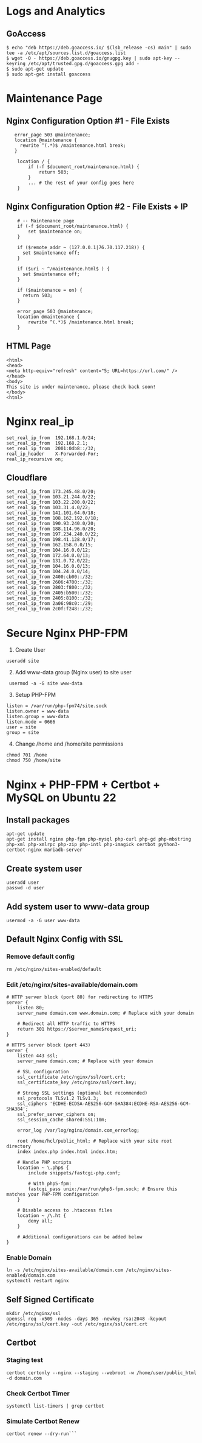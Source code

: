 # Logs and Analytics
## GoAccess
```
$ echo "deb https://deb.goaccess.io/ $(lsb_release -cs) main" | sudo tee -a /etc/apt/sources.list.d/goaccess.list
$ wget -O - https://deb.goaccess.io/gnugpg.key | sudo apt-key --keyring /etc/apt/trusted.gpg.d/goaccess.gpg add -
$ sudo apt-get update
$ sudo apt-get install goaccess
```

# Maintenance Page
## Nginx Configuration Option #1 - File Exists
```
   error_page 503 @maintenance;
   location @maintenance {
  	 rewrite ^(.*)$ /maintenance.html break;
   }

    location / {
    	if (-f $document_root/maintenance.html) {
    	    return 503;
	    }
    	... # the rest of your config goes here
    }
```
## Nginx Configuration Option #2 - File Exists + IP
```
    # -- Maintenance page
    if (-f $document_root/maintenance.html) {
        set $maintenance on;
    }

    if ($remote_addr ~ (127.0.0.1|76.70.117.218)) {
      set $maintenance off;
    }

    if ($uri ~ ^/maintenance.html$ ) {
      set $maintenance off;
    }

    if ($maintenance = on) {
      return 503;
    }

    error_page 503 @maintenance;
    location @maintenance {
        rewrite ^(.*)$ /maintenance.html break;
    }
```
## HTML Page
```
<html>
<head>
<meta http-equiv="refresh" content="5; URL=https://url.com/" />
</head>
<body>
This site is under maintenance, please check back soon!
</body>
<html>
```

# Nginx real_ip
```
set_real_ip_from  192.168.1.0/24;
set_real_ip_from  192.168.2.1;
set_real_ip_from  2001:0db8::/32;
real_ip_header    X-Forwarded-For;
real_ip_recursive on;
```
## Cloudflare
```
set_real_ip_from 173.245.48.0/20;
set_real_ip_from 103.21.244.0/22;
set_real_ip_from 103.22.200.0/22;
set_real_ip_from 103.31.4.0/22;
set_real_ip_from 141.101.64.0/18;
set_real_ip_from 108.162.192.0/18;
set_real_ip_from 190.93.240.0/20;
set_real_ip_from 188.114.96.0/20;
set_real_ip_from 197.234.240.0/22;
set_real_ip_from 198.41.128.0/17;
set_real_ip_from 162.158.0.0/15;
set_real_ip_from 104.16.0.0/12;
set_real_ip_from 172.64.0.0/13;
set_real_ip_from 131.0.72.0/22;
set_real_ip_from 104.16.0.0/13;
set_real_ip_from 104.24.0.0/14;
set_real_ip_from 2400:cb00::/32;
set_real_ip_from 2606:4700::/32;
set_real_ip_from 2803:f800::/32;
set_real_ip_from 2405:b500::/32;
set_real_ip_from 2405:8100::/32;
set_real_ip_from 2a06:98c0::/29;
set_real_ip_from 2c0f:f248::/32;
```

# Secure Nginx PHP-FPM
1. Create User
```
useradd site
```
2. Add www-data group (Nginx user) to site user
```
 usermod -a -G site www-data
```
3. Setup PHP-FPM
```
listen = /var/run/php-fpm74/site.sock
listen.owner = www-data
listen.group = www-data
listen.mode = 0666
user = site
group = site
```
4. Change /home and /home/site permissions
```
chmod 701 /home
chmod 750 /home/site
```

# Nginx + PHP-FPM + Certbot + MySQL on Ubuntu 22
## Install packages
```
apt-get update
apt-get install nginx php-fpm php-mysql php-curl php-gd php-mbstring php-xml php-xmlrpc php-zip php-intl php-imagick certbot python3-certbot-nginx mariadb-server
```

## Create system user
```
useradd user
passwd -d user
```

## Add system user to www-data group
```
usermod -a -G user www-data
```

## Default Nginx Config with SSL
### Remove default config
```
rm /etc/nginx/sites-enabled/default
```

### Edit /etc/nginx/sites-available/domain.com

```
# HTTP server block (port 80) for redirecting to HTTPS
server {
    listen 80;
    server_name domain.com www.domain.com; # Replace with your domain

    # Redirect all HTTP traffic to HTTPS
    return 301 https://$server_name$request_uri;
}

# HTTPS server block (port 443)
server {
    listen 443 ssl;
    server_name domain.com; # Replace with your domain

    # SSL configuration
    ssl_certificate /etc/nginx/ssl/cert.crt;
    ssl_certificate_key /etc/nginx/ssl/cert.key;

    # Strong SSL settings (optional but recommended)
    ssl_protocols TLSv1.2 TLSv1.3;
    ssl_ciphers 'ECDHE-ECDSA-AES256-GCM-SHA384:ECDHE-RSA-AES256-GCM-SHA384';
    ssl_prefer_server_ciphers on;
    ssl_session_cache shared:SSL:10m;

    error_log /var/log/nginx/domain.com_errorlog;

    root /home/hcl/public_html; # Replace with your site root directory
    index index.php index.html index.htm;

    # Handle PHP scripts
    location ~ \.php$ {
        include snippets/fastcgi-php.conf;

        # With php5-fpm:
        fastcgi_pass unix:/var/run/php5-fpm.sock; # Ensure this matches your PHP-FPM configuration
    }

    # Disable access to .htaccess files
    location ~ /\.ht {
        deny all;
    }

    # Additional configurations can be added below
}
```
### Enable Domain
```
ln -s /etc/nginx/sites-available/domain.com /etc/nginx/sites-enabled/domain.com
systemctl restart nginx
```

## Self Signed Certificate
``` 
mkdir /etc/nginx/ssl
openssl req -x509 -nodes -days 365 -newkey rsa:2048 -keyout /etc/nginx/ssl/cert.key -out /etc/nginx/ssl/cert.crt
```

## Certbot
### Staging test
```
certbot certonly --nginx --staging --webroot -w /home/user/public_html -d domain.com
```
### Check Certbot Timer
```
systemctl list-timers | grep certbot
```
### Simulate Certbot Renew
```
certbot renew --dry-run```